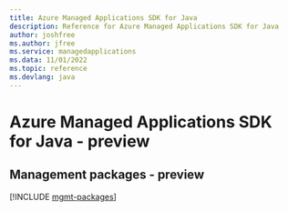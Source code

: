 ```yaml
---
title: Azure Managed Applications SDK for Java
description: Reference for Azure Managed Applications SDK for Java
author: joshfree
ms.author: jfree
ms.service: managedapplications
ms.data: 11/01/2022
ms.topic: reference
ms.devlang: java
---
```

# Azure Managed Applications SDK for Java - preview

## Management packages - preview
[!INCLUDE [mgmt-packages](managed-applications-mgmt-index.md)]
